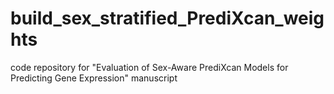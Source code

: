 # build_sex_stratified_PrediXcan_weights
code repository for "Evaluation of Sex-Aware PrediXcan Models for Predicting Gene Expression" manuscript
